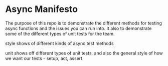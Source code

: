 # Async Manifesto

The purpose of this repo is to demonstrate the different methods for testing async functions and the issues you can run into. It also to demonstrate some of the different types of unit tests for the team.

style shows of different kinds of async test methods

unit shows off different types of unit tests, and also the general style of how we want our tests - setup, act, assert.
